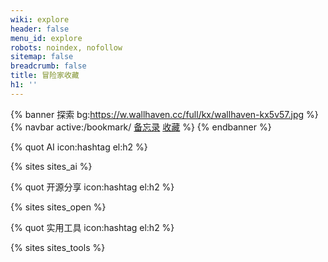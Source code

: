 ```yaml
---
wiki: explore
header: false
menu_id: explore
robots: noindex, nofollow
sitemap: false
breadcrumb: false
title: 冒险家收藏
h1: ''
---
```


{% banner 探索 bg:https://w.wallhaven.cc/full/kx/wallhaven-kx5v57.jpg %}
{% navbar active:/bookmark/ [备忘录](/notes/) [收藏](/bookmark/) %}
{% endbanner %}

{% quot AI icon:hashtag el:h2 %}

{% sites sites_ai %}

{% quot 开源分享 icon:hashtag el:h2 %}

{% sites sites_open %}

{% quot 实用工具 icon:hashtag el:h2 %}

{% sites sites_tools %}
